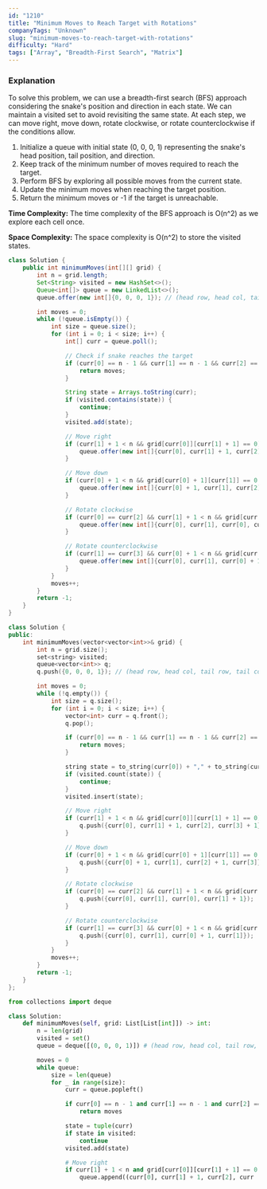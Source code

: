```yaml
---
id: "1210"
title: "Minimum Moves to Reach Target with Rotations"
companyTags: "Unknown"
slug: "minimum-moves-to-reach-target-with-rotations"
difficulty: "Hard"
tags: ["Array", "Breadth-First Search", "Matrix"]
---
```


### Explanation
To solve this problem, we can use a breadth-first search (BFS) approach considering the snake's position and direction in each state. We can maintain a visited set to avoid revisiting the same state. At each step, we can move right, move down, rotate clockwise, or rotate counterclockwise if the conditions allow.

1. Initialize a queue with initial state (0, 0, 0, 1) representing the snake's head position, tail position, and direction.
2. Keep track of the minimum number of moves required to reach the target.
3. Perform BFS by exploring all possible moves from the current state.
4. Update the minimum moves when reaching the target position.
5. Return the minimum moves or -1 if the target is unreachable.

**Time Complexity:** The time complexity of the BFS approach is O(n^2) as we explore each cell once.

**Space Complexity:** The space complexity is O(n^2) to store the visited states.
```java
class Solution {
    public int minimumMoves(int[][] grid) {
        int n = grid.length;
        Set<String> visited = new HashSet<>();
        Queue<int[]> queue = new LinkedList<>();
        queue.offer(new int[]{0, 0, 0, 1}); // (head row, head col, tail row, tail col)

        int moves = 0;
        while (!queue.isEmpty()) {
            int size = queue.size();
            for (int i = 0; i < size; i++) {
                int[] curr = queue.poll();

                // Check if snake reaches the target
                if (curr[0] == n - 1 && curr[1] == n - 1 && curr[2] == n - 1 && curr[3] == n - 2) {
                    return moves;
                }

                String state = Arrays.toString(curr);
                if (visited.contains(state)) {
                    continue;
                }
                visited.add(state);

                // Move right
                if (curr[1] + 1 < n && grid[curr[0]][curr[1] + 1] == 0) {
                    queue.offer(new int[]{curr[0], curr[1] + 1, curr[2], curr[3] + 1});
                }

                // Move down
                if (curr[0] + 1 < n && grid[curr[0] + 1][curr[1]] == 0 && grid[curr[2] + 1][curr[3]] == 0) {
                    queue.offer(new int[]{curr[0] + 1, curr[1], curr[2] + 1, curr[3]});
                }

                // Rotate clockwise
                if (curr[0] == curr[2] && curr[1] + 1 < n && grid[curr[0] + 1][curr[1] + 1] == 0) {
                    queue.offer(new int[]{curr[0], curr[1], curr[0], curr[1] + 1});
                }

                // Rotate counterclockwise
                if (curr[1] == curr[3] && curr[0] + 1 < n && grid[curr[0] + 1][curr[1] + 1] == 0) {
                    queue.offer(new int[]{curr[0], curr[1], curr[0] + 1, curr[1]});
                }
            }
            moves++;
        }
        return -1;
    }
}
```

```cpp
class Solution {
public:
    int minimumMoves(vector<vector<int>>& grid) {
        int n = grid.size();
        set<string> visited;
        queue<vector<int>> q;
        q.push({0, 0, 0, 1}); // (head row, head col, tail row, tail col)

        int moves = 0;
        while (!q.empty()) {
            int size = q.size();
            for (int i = 0; i < size; i++) {
                vector<int> curr = q.front();
                q.pop();

                if (curr[0] == n - 1 && curr[1] == n - 1 && curr[2] == n - 1 && curr[3] == n - 2) {
                    return moves;
                }

                string state = to_string(curr[0]) + "," + to_string(curr[1]) + "," + to_string(curr[2]) + "," + to_string(curr[3]);
                if (visited.count(state)) {
                    continue;
                }
                visited.insert(state);

                // Move right
                if (curr[1] + 1 < n && grid[curr[0]][curr[1] + 1] == 0) {
                    q.push({curr[0], curr[1] + 1, curr[2], curr[3] + 1});
                }

                // Move down
                if (curr[0] + 1 < n && grid[curr[0] + 1][curr[1]] == 0 && grid[curr[2] + 1][curr[3]] == 0) {
                    q.push({curr[0] + 1, curr[1], curr[2] + 1, curr[3]});
                }

                // Rotate clockwise
                if (curr[0] == curr[2] && curr[1] + 1 < n && grid[curr[0] + 1][curr[1] + 1] == 0) {
                    q.push({curr[0], curr[1], curr[0], curr[1] + 1});
                }

                // Rotate counterclockwise
                if (curr[1] == curr[3] && curr[0] + 1 < n && grid[curr[0] + 1][curr[1] + 1] == 0) {
                    q.push({curr[0], curr[1], curr[0] + 1, curr[1]});
                }
            }
            moves++;
        }
        return -1;
    }
};
```

```python
from collections import deque

class Solution:
    def minimumMoves(self, grid: List[List[int]]) -> int:
        n = len(grid)
        visited = set()
        queue = deque([(0, 0, 0, 1)]) # (head row, head col, tail row, tail col)

        moves = 0
        while queue:
            size = len(queue)
            for _ in range(size):
                curr = queue.popleft()

                if curr[0] == n - 1 and curr[1] == n - 1 and curr[2] == n - 1 and curr[3] == n - 2:
                    return moves

                state = tuple(curr)
                if state in visited:
                    continue
                visited.add(state)

                # Move right
                if curr[1] + 1 < n and grid[curr[0]][curr[1] + 1] == 0:
                    queue.append((curr[0], curr[1] + 1, curr[2], curr